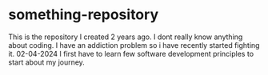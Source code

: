 # something-repository
This is the repository I created 2 years ago. I dont really know anything about coding. I have an addiction problem so i have recently started fighting it. 02-04-2024
I first have to learn few software development principles to start about my journey.
